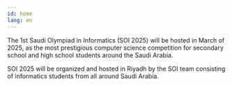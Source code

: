 ```yaml
---
id: home
lang: en
---
```


The 1st Saudi Olympiad in Informatics (SOI 2025) will be hosted in March of 2025, as the most prestigious computer science competition for secondary school and high school students around the Saudi Arabia.

SOI 2025 will be organized and hosted in Riyadh by the SOI team consisting of informatics students from all around Saudi Arabia.
